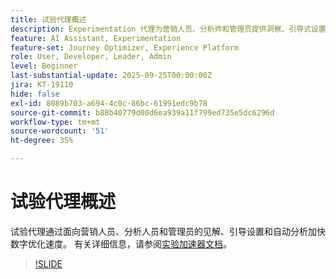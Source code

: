 ```yaml
---
title: 试验代理概述
description: Experimentation 代理为营销人员、分析师和管理员提供洞察、引导式设置和自动分析，从而加速数字优化。
feature: AI Assistant, Experimentation
feature-set: Journey Optimizer, Experience Platform
role: User, Developer, Leader, Admin
level: Beginner
last-substantial-update: 2025-09-25T00:00:00Z
jira: KT-19110
hide: false
exl-id: 8089b703-a694-4c0c-86bc-61991edc9b78
source-git-commit: b88b40779d00d6ea939a11f799ed735e5dc6296d
workflow-type: tm+mt
source-wordcount: '51'
ht-degree: 35%

---
```


# 试验代理概述

试验代理通过面向营销人员、分析人员和管理员的见解、引导设置和自动分析加快数字优化速度。 有关详细信息，请参阅[实验加速器文档](https://experienceleague.adobe.com/en/docs/journey-optimizer/using/content-management/content-experiment/experiment/experiment-accelerator)。

>[!SLIDE](experimentation-agent-overview)
